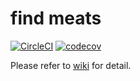 
# find meats

[![CircleCI](https://circleci.com/gh/matasuke/find_meats.svg?style=svg&circle-token=46a7df08e92ac79d6e1fe41676781abf94fa21c9)](https://circleci.com/gh/matasuke/find_meats)
[![codecov](https://codecov.io/gh/matasuke/find_meats/branch/master/graph/badge.svg?token=PR66ddskwl)](https://codecov.io/gh/matasuke/find_meats)

Please refer to [wiki](https://github.com/matasuke/find_meats/wiki) for detail.
